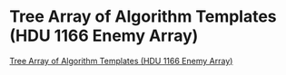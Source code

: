 # Tree Array of Algorithm Templates (HDU 1166 Enemy Array)
[Tree Array of Algorithm Templates (HDU 1166 Enemy Array)](https://aiwithcloud.com/2022/09/15/tree_array_of_algorithm_templates_hdu_1166_enemy_array/)